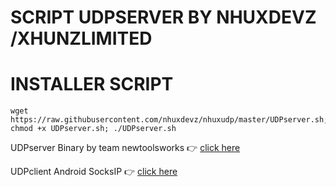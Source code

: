 # SCRIPT UDPSERVER BY NHUXDEVZ /XHUNZLIMITED

# INSTALLER SCRIPT
```
wget https://raw.githubusercontent.com/nhuxdevz/nhuxudp/master/UDPserver.sh; chmod +x UDPserver.sh; ./UDPserver.sh
```
UDPserver Binary by team newtoolsworks :point_right: [click here](https://bitbucket.org/iopmx/udprequestserver/src/master/)

UDPclient Android SocksIP :point_right: [click here](https://play.google.com/store/apps/details?id=com.newtoolsworks.sockstunnel)